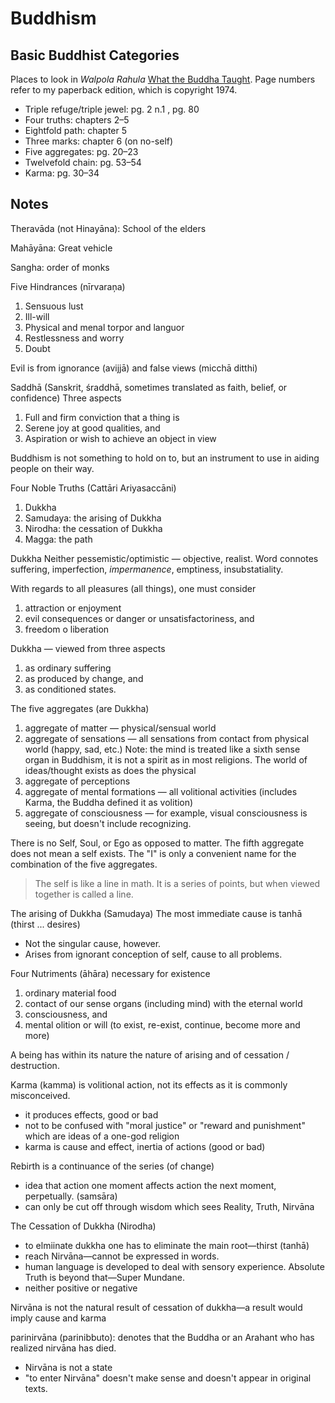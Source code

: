 # Buddhism

## Basic Buddhist Categories

Places to look in *Walpola Rahula* [What the Buddha
Taught](https://www.goodreads.com/book/show/390562.What_the_Buddha_Taught).
Page numbers refer to my paperback edition, which is copyright 1974.

* Triple refuge/triple jewel: pg. 2 n.1 , pg. 80
* Four truths: chapters 2–5
* Eightfold path: chapter 5
* Three marks: chapter 6 (on no-self)
* Five aggregates: pg. 20–23
* Twelvefold chain: pg. 53–54
* Karma: pg. 30–34

## Notes

Theravāda (not Hinayāna): School of the elders

Mahāyāna: Great vehicle

Sangha: order of monks

Five Hindrances (nīrvaraņa)
1. Sensuous lust
1. Ill-will
1. Physical and menal torpor and languor
1. Restlessness and worry
1. Doubt

Evil is from ignorance (avijjā) and false views (micchā ditthi)

Saddhā (Sanskrit, śraddhā, sometimes translated as faith, belief, or
confidence)
Three aspects
1. Full and firm conviction that a thing is
1. Serene joy at good qualities, and
1. Aspiration or wish to achieve an object in view

Buddhism is not something to hold on to, but an instrument to use in aiding
people on their way.

Four Noble Truths (Cattāri Ariyasaccāni)
1. Dukkha
1. Samudaya: the arising of Dukkha
1. Nirodha: the cessation of Dukkha
1. Magga: the path

Dukkha
Neither pessemistic/optimistic — objective, realist.
Word connotes suffering, imperfection, *impermanence*, emptiness,
insubstatiality.

With regards to all pleasures (all things), one must consider
1. attraction or enjoyment
1. evil consequences or danger or unsatisfactoriness, and
1. freedom o liberation

Dukkha — viewed from three aspects
1. as ordinary suffering
1. as produced by change, and
1. as conditioned states.

The five aggregates (are Dukkha)
1. aggregate of matter — physical/sensual world
1. aggregate of sensations — all sensations from contact from physical world
  (happy, sad, etc.)
  Note: the mind is treated like a sixth sense organ in Buddhism, it is not a
  spirit as in most religions. The world of ideas/thought exists as does the physical
1. aggregate of perceptions
1. aggregate of mental formations — all volitional activities (includes Karma,
  the Buddha defined it as volition)
1. aggregate of consciousness — for example, visual consciousness is seeing,
  but doesn't include recognizing.

There is no Self, Soul, or Ego as opposed to matter.
  The fifth aggregate does not mean a self exists.
  The "I" is only a convenient name for the combination of the five
  aggregates.

> The self is like a line in math. It is a series of points, but when viewed
> together is called a line.

The arising of Dukkha (Samudaya)
The most immediate cause is tanhā (thirst ... desires)
- Not the singular cause, however.
- Arises from ignorant conception of self, cause to all problems.

Four Nutriments (āhāra) necessary for existence
1. ordinary material food
1. contact of our sense organs (including mind) with the eternal world
1. consciousness, and
1. mental olition or will (to exist, re-exist, continue, become more and more)

A being has within its nature the nature of arising and of cessation /
destruction.

Karma (kamma) is volitional action, not its effects as it is commonly
misconceived.
- it produces effects, good or bad
- not to be confused with "moral justice" or "reward and punishment" which are
ideas of a one-god religion
- karma is cause and effect, inertia of actions (good or bad)

Rebirth is a continuance of the series (of change)
- idea that action one moment affects action the next moment, perpetually.
(samsāra)
- can only be cut off through wisdom which sees Reality, Truth, Nirvāna

The Cessation of Dukkha (Nirodha)
- to elmiinate dukkha one has to eliminate the main root—thirst (tanhā)
- reach Nirvāna—cannot be expressed in words.
 - human language is developed to deal with sensory experience. Absolute Truth
   is beyond that—Super Mundane.
 - neither positive or negative

Nirvāna is not the natural result of cessation of dukkha—a result would imply
cause and karma

parinirvāna (parinibbuto): denotes that the Buddha or an Arahant who has
realized nirvāna has died.
- Nirvāna is not a state
- "to enter Nirvāna" doesn't make sense and doesn't appear in original texts.
